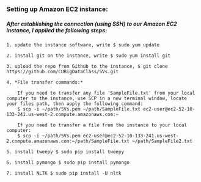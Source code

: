 ### Setting up Amazon EC2 instance: 

##### After establishing the connection (using SSH) to our Amazon EC2 instance, I applied the following steps:

	1. update the instance software, write $ sudo yum update

	2. install git on the instance, write $ sudo yum install git

	3. upload the repo from Github to the instance, $ git clone https://github.com/CUBigDataClass/5Vs.git

	4. *File transfer commands:*

		If you need to transfer any file 'SampleFile.txt' from your local computer to the instance, use SCP in a new terminal window, locate your files path, then apply the following command:
		$ scp -i ~/path/5Vs.pem ~/path/SampleFile.txt ec2-user@ec2-52-10-133-241.us-west-2.compute.amazonaws.com:~

		If you need to transfer a file from the instance to your local computer:
		$ scp -i ~/path/5Vs.pem ec2-user@ec2-52-10-133-241.us-west-2.compute.amazonaws.com:~/path/SampleFile.txt ~/path/SampleFile2.txt

	5. install tweepy $ sudo pip install tweepy
	
	6. install pymongo $ sudo pip install pymongo

	7. install NLTK $ sudo pip install -U nltk




